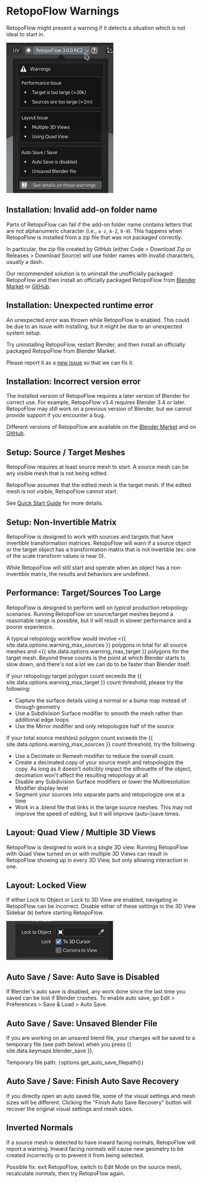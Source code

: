 # RetopoFlow Warnings

RetopoFlow might present a warning if it detects a situation which is not ideal to start in.

![](warnings.png)


## Installation: Invalid add-on folder name

Parts of RetopoFlow can fail if the add-on folder name contains letters that are not alphanumeric character (i.e., `a-z`, `A-Z`, `0-9`).
This happens when RetopoFlow is installed from a zip file that was not packaged correctly.

In particular, the zip file created by GitHub (either Code > Download Zip or Releases > Download Source) will use folder names with invalid characters, usually a dash.

Our recommended solution is to uninstall the unofficially packaged RetopoFlow and then install an officially packaged RetopoFlow from [Blender Market](https://blendermarket.com/products/retopoflow) or [GitHub](https://github.com/CGCookie/retopoflow).



## Installation: Unexpected runtime error

An unexpected error was thrown while RetopoFlow is enabled.
This could be due to an issue with installing, but it might be due to an unexpected system setup.

Try uninstalling RetopoFlow, restart Blender, and then install an officially packaged RetopoFlow from Blender Market.

Please report it as a [new issue](https://github.com/CGCookie/retopoflow/issues/new) so that we can fix it.


## Installation: Incorrect version error

The installed version of RetopoFlow requires a later version of Blender for correct use.
For example, RetopoFlow v3.4 requires Blender 3.4 or later.
RetopoFlow may still work on a previous version of Blender, but we cannot provide support if you encounter a bug.

Different versions of RetopoFlow are available on the [Blender Market](https://blendermarket.com/products/retopoflow) and on [GitHub](https://github.com/CGCookie/retopoflow).


## Setup: Source / Target Meshes

RetopoFlow requires at least source mesh to start.
A source mesh can be any visible mesh that is not being edited.

RetopoFlow assumes that the edited mesh is the target mesh.
If the edited mesh is not visible, RetopoFlow cannot start.

See [Quick Start Guide](quick_start.md) for more details.


## Setup: Non-Invertible Matrix

RetopoFlow is designed to work with sources and targets that have invertible transformation matrices.
RetopoFlow will warn if a source object or the target object has a transformation matrix that is not invertible (ex: one of the scale transform values is near 0).

While RetopoFlow will still start and operate when an object has a non-invertible matrix, the results and behaviors are undefined.


## Performance: Target/Sources Too Large

RetopoFlow is designed to perform well on _typical_ production retopology scenarios.
Running RetopoFlow on source/target meshes beyond a reasonable range is possible, but it will result in slower performance and a poorer experience.

A typical retopology workflow would involve <{{ site.data.options.warning_max_sources }} polygons in total for all source meshes and <{{ site.data.options.warning_max_target }} polygons for the target mesh.
Beyond these counts is the point at which Blender starts to slow down, and there's not a lot we can do to be faster than Blender itself.

If your retopology target polygon count exceeds the {{ site.data.options.warning_max_target }} count threshold, please try the following:

- Capture the surface details using a normal or a bump map instead of through geometry
- Use a Subdivision Surface modifier to smooth the mesh rather than additional edge loops
- Use the Mirror modifier and only retopologize half of the source

If your total source mesh(es) polygon count exceeds the {{ site.data.options.warning_max_sources }} count threshold, try the following:

- Use a Decimate or Remesh modifier to reduce the overall count.
- Create a decimated copy of your source mesh and retopologize the copy. As long as it doesn't noticibly impact the silhouette of the object, decimation won't affect the resulting retopology at all
- Disable any Subdivision Surface modifiers or lower the Multiresolution Modifier display level
- Segment your sources into separate parts and retopologize one at a time
- Work in a .blend file that links in the large source meshes.  This may not improve the speed of editing, but it will improve (auto-)save times.




## Layout: Quad View / Multiple 3D Views

RetopoFlow is designed to work in a single 3D view.
Running RetopoFlow with Quad View turned on or with multiple 3D Views can result in RetopoFlow showing up in every 3D View, but only allowing interaction in one.


## Layout: Locked View

If either Lock to Object or Lock to 3D View are enabled, navigating in RetopoFlow can be incorrect.
Disable either of these settings in the 3D View Sidebar (`N`) before starting RetopoFlow.

![View Locks](warning_viewlock.png)



## Auto Save / Save: Auto Save is Disabled

If Blender's auto save is disabled, any work done since the last time you saved can be lost if Blender crashes. To enable auto save, go Edit > Preferences > Save & Load > Auto Save.




## Auto Save / Save: Unsaved Blender File

If you are working on an unsaved blend file, your changes will be saved to a temporary file (see path below) when you press {{ site.data.keymaps.blender_save }}.

Temporary file path: `{`options.get_auto_save_filepath()`}`




## Auto Save / Save: Finish Auto Save Recovery

If you directly open an auto saved file, some of the visual settings and mesh sizes will be different.
Clicking the "Finish Auto Save Recovery" button will recover the original visual settings and mesh sizes.




## Inverted Normals

If a source mesh is detected to have inward facing normals, RetopoFlow will report a warning.
Inward facing normals will cause new geometry to be created incorrectly or to prevent it from being selected.

Possible fix: exit RetopoFlow, switch to Edit Mode on the source mesh, recalculate normals, then try RetopoFlow again.

